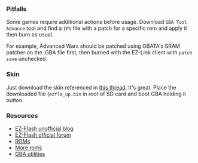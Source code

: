 ### Pitfalls

Some games require additional actions before usage. Download `GBA Tool Advance` tool and find a `IPS` file with a patch for a specific rom and apply it then burn as usual.

For example, Advanced Wars should be patched using GBATA's SRAM patcher on the .GBA file first, then burned with the EZ-Link client with `patch save` unchecked.

### Skin

Just download the skin referenced in [this thread](http://www.sosuke.com/ezflash/viewtopic.php?f=13&t=17912). It's great. Place the downloaded file (`ezfla_up.bin` in root of SD card and boot GBA holding `R` button.

### Resources

- [EZ-Flash unofficial blog](http://ezflash4.tumblr.com)
- [EZ-Flash official forum](http://www.sosuke.com/ezflash)
- [ROMs](http://coolrom.com)
- [More roms](http://doperoms.com)
- [GBA utilities](http://www.ndsretro.com/gbadown.html)
